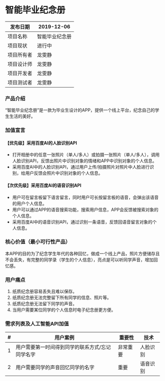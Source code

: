 # 智能毕业纪念册

| 发布日期   | 2019-12-06     |
| ---------- | -------------- |
| 项目名称   | 智能毕业纪念册 |
| 项目现状   | 进行中         |
| 项目所有者 | 龙雯静         |
| 项目设计师 | 龙雯静         |
| 项目开发者 | 龙雯静         |
| 项目测试者 | 龙雯静         |


### 产品介绍
“智能毕业纪念册”是一款为毕业生设计的APP，提供一个线上平台，纪念自己的学生生活的美好。

### 加值宣言
#### 【优先级】采用百度AI的人脸识别API
- 打开相册中的任意一张照片（单人/多人）或拍摄一张照片（单人/多人），调用人脸识别API，反馈出照片中识别对象的情绪和APP中识别对象的个人信息。
- 采用百度AI中的人脸识别API，通过用户上传/拍摄照片对照片中人脸进行识别，给用户反馈会照片中识别对象的个人信息。

#### 【次优先级】采用百度AI的语音识别API
- 用户可在留言板留下语言留言，同时用户可长按留言板的语音，会弹出该语音的用户个人信息。
- 用户可以通过APP的语音搜索功能，搜索用户信息，APP会反馈被搜索对象的个人信息。
- 采用百度AI中的语音识别API，通过识别一条语音，反馈回语音留言对象的个人信息。

### 核心价值（最小可行性产品）
本APP的目的为了纪念学生年代的各种回忆，做成一个线上产品，照片方便储存且不会丢失，有完整的同学录（学生的个人信息），亮点是可以听同学声音，增加回忆感。

### 用户痛点
1. 纸质纪念册容易丢失且难以保存。
1. 纸质纪念册无法完整留下所有同学的信息、照片等。
1. 纸质纪念册无法留下同学的声音。
1. 当用户需要某位同学的个人信息时电子纪念册更方便。

### 需求列表及人工智能API加值

| #   | 用户案例                                        | 重要性   | 技术     |
| --- | ----------------------------------------------- | -------- | -------- |
| 1   | 用户需要第一时间得到同学的联系方式/忘记同学名字 | 非常重要 | 人脸识别 |
| 2   | 用户需要同学的声音回忆同学的名字                | 重要     | 语音识别 |

